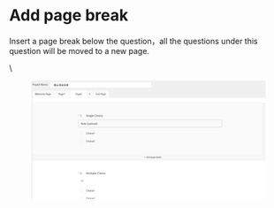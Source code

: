 # Add page break

Insert a page break below the question，all the questions under this question will be moved to a new page.

\


<figure><img src="../../../.gitbook/assets/image (6) (1).png" alt=""><figcaption></figcaption></figure>
